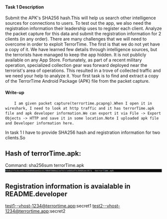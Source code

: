 #### Task 1 Description
Submit the APK's SHA256 hash.This will help us search other intelligence sources for connections to users. To test out the app, we also need the registration information their leadership uses to register each client. Analyze the packet capture for this data and submit the registration information for 2 clients (in any order).
There are many challenges that we will need to overcome in order to exploit TerrorTime. The first is that we do not yet have a copy of it. We have learned few details through intelligence sources, but the terrorists have managed to keep the app hidden. It is not publicly available on any App Store. Fortunately, as part of a recent military operation, specialized collection gear was forward deployed near the terrorist's area of operations. This resulted in a trove of collected traffic and we need your help to analyze it. Your first task is to find and extract a copy of the TerrorTime Android Package (APK) file from the packet capture. 


#### Write-up
        I am given packet capture(terrortime.pcapng).When I open it in wireshark, I need to look at http traffic and it has terrorTime.apk file and apk developer information.We can export it via File -> Export Objects -> HTTP and save it in some location.Note I uploaded apk file and Developer information here.
        
In task 1  I have to provide  SHA256 hash and registration information for two clients.So

## Hash of terrorTime.apk:

Command: sha256sum terrorTime.apk
![](https://github.com/TheLeopardsH/NSACodebreakerchallenge19/blob/master/Task1/sha3hash.PNG)

## Registration information is avaialable in README.developer
test1--vhost-1234@terrortime.app:secret1
test2--vhost-1234@terrortime.app:secret2
